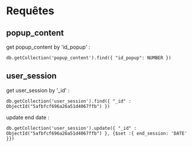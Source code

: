 # Requêtes

## popup_content

get popup_content by 'id_popup' :

    db.getCollection('popup_content').find({ "id_popup": NUMBER })

## user_session

get user_session by '_id' :

    db.getCollection('user_session').find({ "_id" : ObjectId("5afbfcf696a26a51d4067ffb") })

update end date :

    db.getCollection('user_session').update({ "_id" : ObjectId("5afbfcf696a26a51d4067ffb") }, {$set :{ end_session: 'DATE' }})